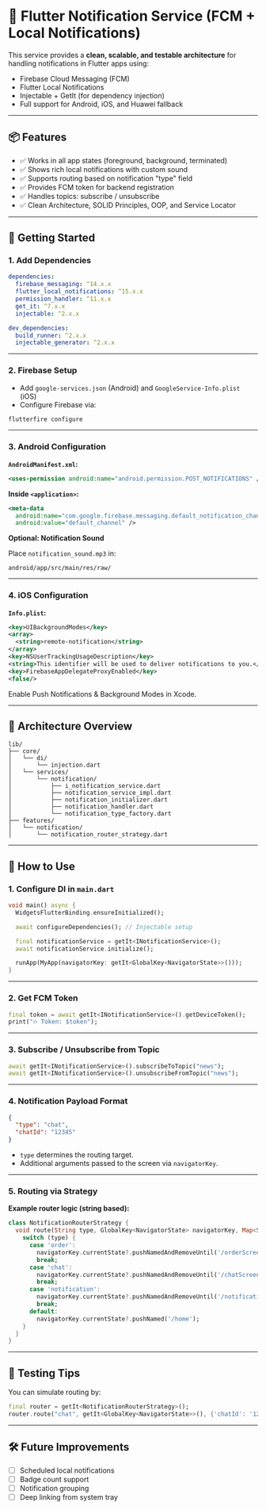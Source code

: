 
# 🔔 Flutter Notification Service (FCM + Local Notifications)

This service provides a **clean, scalable, and testable architecture** for handling notifications in Flutter apps using:

- Firebase Cloud Messaging (FCM)
- Flutter Local Notifications
- Injectable + GetIt (for dependency injection)
- Full support for Android, iOS, and Huawei fallback

---

## 📦 Features

- ✅ Works in all app states (foreground, background, terminated)
- ✅ Shows rich local notifications with custom sound
- ✅ Supports routing based on notification "type" field
- ✅ Provides FCM token for backend registration
- ✅ Handles topics: subscribe / unsubscribe
- ✅ Clean Architecture, SOLID Principles, OOP, and Service Locator

---

## 🚀 Getting Started

### 1. Add Dependencies

```yaml
dependencies:
  firebase_messaging: ^14.x.x
  flutter_local_notifications: ^15.x.x
  permission_handler: ^11.x.x
  get_it: ^7.x.x
  injectable: ^2.x.x

dev_dependencies:
  build_runner: ^2.x.x
  injectable_generator: ^2.x.x
```

---

### 2. Firebase Setup

- Add `google-services.json` (Android) and `GoogleService-Info.plist` (iOS)
- Configure Firebase via:

```bash
flutterfire configure
```

---

### 3. Android Configuration

**`AndroidManifest.xml`:**

```xml
<uses-permission android:name="android.permission.POST_NOTIFICATIONS" />
```

**Inside `<application>`:**

```xml
<meta-data
  android:name="com.google.firebase.messaging.default_notification_channel_id"
  android:value="default_channel" />
```

**Optional: Notification Sound**

Place `notification_sound.mp3` in:
```
android/app/src/main/res/raw/
```

---

### 4. iOS Configuration

**`Info.plist`:**

```xml
<key>UIBackgroundModes</key>
<array>
  <string>remote-notification</string>
</array>
<key>NSUserTrackingUsageDescription</key>
<string>This identifier will be used to deliver notifications to you.</string>
<key>FirebaseAppDelegateProxyEnabled</key>
<false/>
```

Enable Push Notifications & Background Modes in Xcode.

---

## 🧱 Architecture Overview

```
lib/
├── core/
│   └── di/
│       └── injection.dart
│   └── services/
│       └── notification/
│           ├── i_notification_service.dart
│           ├── notification_service_impl.dart
│           ├── notification_initializer.dart
│           ├── notification_handler.dart
│           └── notification_type_factory.dart
├── features/
│   └── notification/
│       └── notification_router_strategy.dart
```

---

## 🧠 How to Use

### 1. Configure DI in `main.dart`

```dart
void main() async {
  WidgetsFlutterBinding.ensureInitialized();

  await configureDependencies(); // Injectable setup

  final notificationService = getIt<INotificationService>();
  await notificationService.initialize();

  runApp(MyApp(navigatorKey: getIt<GlobalKey<NavigatorState>>()));
}
```

---

### 2. Get FCM Token

```dart
final token = await getIt<INotificationService>().getDeviceToken();
print("🔥 Token: $token");
```

---

### 3. Subscribe / Unsubscribe from Topic

```dart
await getIt<INotificationService>().subscribeToTopic("news");
await getIt<INotificationService>().unsubscribeFromTopic("news");
```

---

### 4. Notification Payload Format

```json
{
  "type": "chat",
  "chatId": "12345"
}
```

- `type` determines the routing target.
- Additional arguments passed to the screen via `navigatorKey`.

---

### 5. Routing via Strategy

**Example router logic (string based):**

```dart
class NotificationRouterStrategy {
  void route(String type, GlobalKey<NavigatorState> navigatorKey, Map<String, dynamic> data) {
    switch (type) {
      case 'order':
        navigatorKey.currentState?.pushNamedAndRemoveUntil('/orderScreen', (_) => false, arguments: data['orderId']);
        break;
      case 'chat':
        navigatorKey.currentState?.pushNamedAndRemoveUntil('/chatScreen', (_) => false, arguments: data['chatId']);
        break;
      case 'notification':
        navigatorKey.currentState?.pushNamedAndRemoveUntil('/notificationScreen', (_) => false, arguments: data['notificationId']);
        break;
      default:
        navigatorKey.currentState?.pushNamed('/home');
    }
  }
}
```

---

## 🧪 Testing Tips

You can simulate routing by:

```dart
final router = getIt<NotificationRouterStrategy>();
router.route("chat", getIt<GlobalKey<NavigatorState>>(), {'chatId': '123'});
```

---

## 🛠 Future Improvements

- [ ] Scheduled local notifications
- [ ] Badge count support
- [ ] Notification grouping
- [ ] Deep linking from system tray
